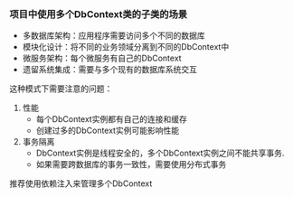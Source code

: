 ###  项目中使用多个DbContext类的子类的场景
- 多数据库架构：应用程序需要访问多个不同的数据库
- 模块化设计：将不同的业务领域分离到不同的DbContext中
- 微服务架构：每个微服务有自己的DbContext
- 遗留系统集成：需要与多个现有的数据库系统交互

这种模式下需要注意的问题：
1. 性能
    - 每个DbContext实例都有自己的连接和缓存
    - 创建过多的DbContext实例可能影响性能
2. 事务隔离
    - DbContext实例是线程安全的，多个DbContext实例之间不能共享事务.
    - 如果需要跨数据库的事务一致性，需要使用分布式事务

推荐使用依赖注入来管理多个DbContext

